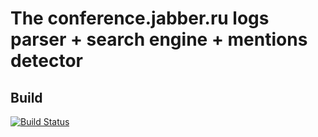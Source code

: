 # The conference.jabber.ru logs parser + search engine + mentions detector

## Build

[![Build Status](https://travis-ci.org/ttldtor/cjr.svg?branch=master)](https://travis-ci.org/ttldtor/cjr)
